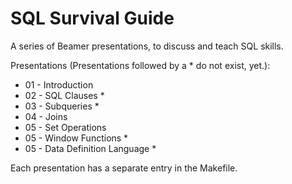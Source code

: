 # SQL Survival Guide

A series of Beamer presentations, to discuss and teach SQL skills.

Presentations (Presentations followed by a * do not exist, yet.):

- 01 - Introduction
- 02 - SQL Clauses *
- 03 - Subqueries *
- 04 - Joins
- 05 - Set Operations
- 05 - Window Functions *
- 05 - Data Definition Language *

Each presentation has a separate entry in the Makefile.
